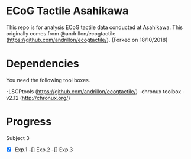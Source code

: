 # ECoG Tactile Asahikawa
This repo is for analysis ECoG tactile data conducted at Asahikawa.
This originally comes from @andrillon/ecogtactile (https://github.com/andrillon/ecogtactile/). (Forked on 18/10/2018) 

# Dependencies
You need the following tool boxes.

-LSCPtools 	(https://github.com/andrillon/ecogtactile/)
-chronux toolbox -v2.12 (http://chronux.org/)

# Progress
Subject 3

-[x] Exp.1
-[] Exp.2
-[] Exp.3
